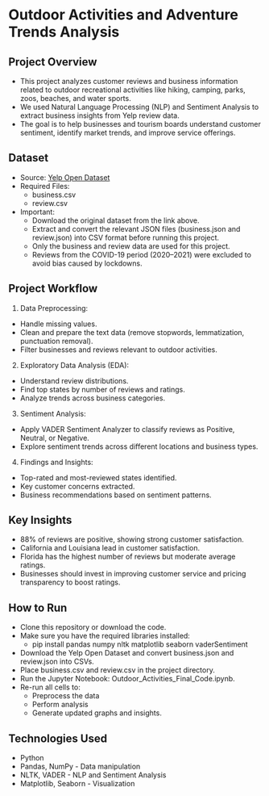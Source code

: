 # Outdoor Activities and Adventure Trends Analysis
## Project Overview
- This project analyzes customer reviews and business information related to outdoor recreational activities like hiking, camping, parks, zoos, beaches, and water sports.
- We used Natural Language Processing (NLP) and Sentiment Analysis to extract business insights from Yelp review data.
- The goal is to help businesses and tourism boards understand customer sentiment, identify market trends, and improve service offerings.
## Dataset
- Source: [Yelp Open Dataset](https://business.yelp.com/data/resources/open-dataset/)
- Required Files:
  - business.csv
  - review.csv
- Important:
  - Download the original dataset from the link above.
  - Extract and convert the relevant JSON files (business.json and review.json) into CSV format before running this project.
  - Only the business and review data are used for this project.
  - Reviews from the COVID-19 period (2020–2021) were excluded to avoid bias caused by lockdowns.
## Project Workflow
1. Data Preprocessing:
- Handle missing values.
- Clean and prepare the text data (remove stopwords, lemmatization, punctuation removal).
- Filter businesses and reviews relevant to outdoor activities.
2. Exploratory Data Analysis (EDA):
- Understand review distributions.
- Find top states by number of reviews and ratings.
- Analyze trends across business categories.
3. Sentiment Analysis:
- Apply VADER Sentiment Analyzer to classify reviews as Positive, Neutral, or Negative.
- Explore sentiment trends across different locations and business types.
4. Findings and Insights:
- Top-rated and most-reviewed states identified.
- Key customer concerns extracted.
- Business recommendations based on sentiment patterns.
## Key Insights
- 88% of reviews are positive, showing strong customer satisfaction.
- California and Louisiana lead in customer satisfaction.
- Florida has the highest number of reviews but moderate average ratings.
- Businesses should invest in improving customer service and pricing transparency to boost ratings.
## How to Run
- Clone this repository or download the code.
- Make sure you have the required libraries installed:
  - pip install pandas numpy nltk matplotlib seaborn vaderSentiment
- Download the Yelp Open Dataset and convert business.json and review.json into CSVs.
- Place business.csv and review.csv in the project directory.
- Run the Jupyter Notebook: Outdoor_Activities_Final_Code.ipynb.
- Re-run all cells to:
  - Preprocess the data
  - Perform analysis
  - Generate updated graphs and insights.
## Technologies Used
- Python
- Pandas, NumPy - Data manipulation
- NLTK, VADER - NLP and Sentiment Analysis
- Matplotlib, Seaborn - Visualization